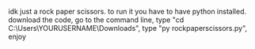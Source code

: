 idk just a rock paper scissors.
to run it you have to have python installed.
download the code,
go to the command line,
type "cd C:\Users\YOURUSERNAME\Downloads",
type "py rockpaperscissors.py",
enjoy
